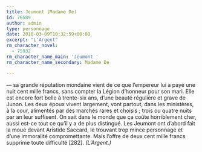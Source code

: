 ```yaml
---
title: Jeumont (Madame De)
id: 76589
author: admin
type: personnage
date: 2010-03-09T10:32:59+00:00
excerpt: "L'Argent"
rm_character_novel:
  - 75932
rm_character_name_main: 'Jeumont '
rm_character_name_secondary: Madame De

---
```

— sa grande réputation mondaine vient de ce que l&rsquo;empereur lui a payé une nuit cent mille francs, sans compter la Légion d&rsquo;honneur pour son mari. Elle est encore fort belle à trente-six ans, d&rsquo;une beauté régulière et grave de Junon. Les deux époux vivent largement, vont partout, dans les ministères, à la cour, alimentés par des marchés rares et choisis ; trois ou quatre nuits par an leur suffisent. On sait dans le monde que ça coûte horriblement cher, aussi est-ce tout ce qu&rsquo;il y a de plus distingué. Les Jeumont ont d&rsquo;abord fait la moue devant Aristide Saccard, le trouvant trop mince personnage et d&rsquo;une immoralité compromettante. Mais l&rsquo;offre de deux cent mille francs supprime toute difficulté [282]. _(L&rsquo;Argent.)_